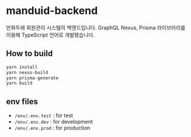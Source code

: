 # manduid-backend
만화두레 회원관리 시스템의 백엔드입니다. GraphQL Nexus, Prisma 라이브러리를 이용해 TypeScript 언어로 개발됐습니다.

## How to build
```bash
yarn install
yarn nexus-build
yarn prisma-generate
yarn build
```

## env files
- `/env/.env.test` : for test
- `/env/.env.dev` : for development
- `/env/.env.prod` : for production
